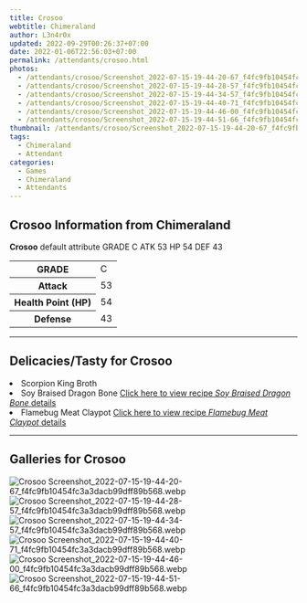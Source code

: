 ```yaml
---
title: Crosoo
webtitle: Chimeraland
author: L3n4r0x
updated: 2022-09-29T00:26:37+07:00
date: 2022-01-06T22:56:03+07:00
permalink: /attendants/crosoo.html
photos:
  - /attendants/crosoo/Screenshot_2022-07-15-19-44-20-67_f4fc9fb10454fc3a3dacb99dff89b568.webp
  - /attendants/crosoo/Screenshot_2022-07-15-19-44-28-57_f4fc9fb10454fc3a3dacb99dff89b568.webp
  - /attendants/crosoo/Screenshot_2022-07-15-19-44-34-57_f4fc9fb10454fc3a3dacb99dff89b568.webp
  - /attendants/crosoo/Screenshot_2022-07-15-19-44-40-71_f4fc9fb10454fc3a3dacb99dff89b568.webp
  - /attendants/crosoo/Screenshot_2022-07-15-19-44-46-00_f4fc9fb10454fc3a3dacb99dff89b568.webp
  - /attendants/crosoo/Screenshot_2022-07-15-19-44-51-66_f4fc9fb10454fc3a3dacb99dff89b568.webp
thumbnail: /attendants/crosoo/Screenshot_2022-07-15-19-44-20-67_f4fc9fb10454fc3a3dacb99dff89b568.webp
tags:
  - Chimeraland
  - Attendant
categories:
  - Games
  - Chimeraland
  - Attendants
---
```


<section id="bootstrap-wrapper"><link rel="stylesheet" href="https://cdn.statically.io/gh/dimaslanjaka/Web-Manajemen/40ac3225/css/bootstrap-4.5-wrapper.css"/><h1>Crosoo Information from Chimeraland</h1><p><b>Crosoo</b> default attribute GRADE C ATK 53 HP 54 DEF 43<table><tr><th>GRADE</th><td>C</td></tr><tr><th>Attack</th><td>53</td></tr><tr><th>Health Point (HP)</th><td>54</td></tr><tr><th>Defense</th><td>43</td></tr></table></p><hr/><h2>Delicacies/Tasty for Crosoo</h2><li class="d-flex justify-content-between">Scorpion King Broth </li><li class="d-flex justify-content-between">Soy Braised Dragon Bone <a href="/chimeraland/recipes/soy-braised-dragon-bone.html">Click here to view recipe <i>Soy Braised Dragon Bone</i> details</a></li><li class="d-flex justify-content-between">Flamebug Meat Claypot <a href="/chimeraland/recipes/flamebug-meat-claypot.html">Click here to view recipe <i>Flamebug Meat Claypot</i> details</a></li><hr/><div id="gallery"><h2>Galleries for Crosoo</h2><div class="row"><div class="col-lg-6 col-12"><img src="/chimeraland/attendants/crosoo/Screenshot_2022-07-15-19-44-20-67_f4fc9fb10454fc3a3dacb99dff89b568.webp" alt="Crosoo Screenshot_2022-07-15-19-44-20-67_f4fc9fb10454fc3a3dacb99dff89b568.webp"/></div><div class="col-lg-6 col-12"><img src="/chimeraland/attendants/crosoo/Screenshot_2022-07-15-19-44-28-57_f4fc9fb10454fc3a3dacb99dff89b568.webp" alt="Crosoo Screenshot_2022-07-15-19-44-28-57_f4fc9fb10454fc3a3dacb99dff89b568.webp"/></div><div class="col-lg-6 col-12"><img src="/chimeraland/attendants/crosoo/Screenshot_2022-07-15-19-44-34-57_f4fc9fb10454fc3a3dacb99dff89b568.webp" alt="Crosoo Screenshot_2022-07-15-19-44-34-57_f4fc9fb10454fc3a3dacb99dff89b568.webp"/></div><div class="col-lg-6 col-12"><img src="/chimeraland/attendants/crosoo/Screenshot_2022-07-15-19-44-40-71_f4fc9fb10454fc3a3dacb99dff89b568.webp" alt="Crosoo Screenshot_2022-07-15-19-44-40-71_f4fc9fb10454fc3a3dacb99dff89b568.webp"/></div><div class="col-lg-6 col-12"><img src="/chimeraland/attendants/crosoo/Screenshot_2022-07-15-19-44-46-00_f4fc9fb10454fc3a3dacb99dff89b568.webp" alt="Crosoo Screenshot_2022-07-15-19-44-46-00_f4fc9fb10454fc3a3dacb99dff89b568.webp"/></div><div class="col-lg-6 col-12"><img src="/chimeraland/attendants/crosoo/Screenshot_2022-07-15-19-44-51-66_f4fc9fb10454fc3a3dacb99dff89b568.webp" alt="Crosoo Screenshot_2022-07-15-19-44-51-66_f4fc9fb10454fc3a3dacb99dff89b568.webp"/></div></div></div></section>